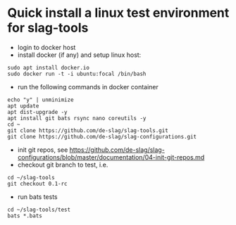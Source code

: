 # Quick install a linux test environment for slag-tools

* login to docker host
* install docker (if any) and setup linux host: 

```
sudo apt install docker.io
sudo docker run -t -i ubuntu:focal /bin/bash

```
* run the following commands in docker container
```
echo "y" | unminimize
apt update
apt dist-upgrade -y
apt install git bats rsync nano coreutils -y
cd ~
git clone https://github.com/de-slag/slag-tools.git
git clone https://github.com/de-slag/slag-configurations.git

```
* init git repos, see https://github.com/de-slag/slag-configurations/blob/master/documentation/04-init-git-repos.md
* checkout git branch to test, i.e.
```
cd ~/slag-tools
git checkout 0.1-rc

```
* run bats tests
```
cd ~/slag-tools/test
bats *.bats

```
